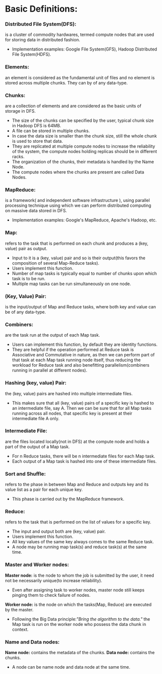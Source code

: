 # Basic Definitions:

### **Distributed File System(DFS):**  
 is a cluster of commodity hardwares, termed compute nodes that are used for storing data in distributed fashion.
 - Implementation examples: Google File System(GFS), Hadoop Distributed File System(HDFS).

### **Elements:**
an element is considered as the fundamental unit of files and no element is stored across multiple chunks. They can by of any data-type.
### **Chunks:**
 are a collection of elements and are considered as the basic units of storage in DFS.
 - The size of the chunks can be specified by the user, typical chunk size in Hadoop DFS is 64MB.
 - A file can be stored in multiple chunks.
 - In case the data size is smaller than the chunk size, still the whole chunk is used to store that data.
 - They are replicated at multiple compute nodes to increase the reliability of the system, the compute nodes holding replicas should be in different racks.
 - The organization of the chunks, their metadata is handled by the Name Node.
 - The compute nodes where the chunks are present are called Data Nodes.

### **MapReduce:**
 is a framework( and independent software infrastructure ), using parallel processing technique using which we can perform distributed computing on massive data stored in DFS.
 - Implementation examples: Google's MapReduce, Apache's Hadoop, etc.

### **Map:**
 refers to the task that is performed on each chunk and produces a (key, value) pair as output.
  - Input to it is a (key, value) pair and so is their output(this favors the composition of several Map-Reduce tasks).
  - Users implement this function.
  - Number of map tasks is typically equal to number of chunks upon which task is to be run.
  - Multiple map tasks can be run simultaneously on one node.

### **(Key, Value) Pair:**
 is the input/output of Map and Reduce tasks, where both key and value can be of any data-type.

### **Combiners:**
 are the task run at the output of each Map task.
 - Users can implement this function, by default they are identity functions.
 - They are helpful if the operation performed at Reduce task is Associative and Commutative in nature, as then we can perform part of that task at each Map task running node itself, thus reducing the workload for Reduce task and also benefitting parallelism(combiners running in parallel at different nodes).

### **Hashing (key, value) Pair:**
the (key, value) pairs are hashed into multiple intermediate files.
 - This makes sure that all (key, value) pairs of a specific key is hashed to an intermediate file, say A. Then we can be sure that for all Map tasks running across all nodes, that specific key is present at their intermediate file A only.
### **Intermediate File:**
are the files located locally(not in DFS) at the compute node and holds a part of the output of a Map task.
 - For n Reduce tasks, there will be n intermediate files for each Map task.
 - Each output of a Map task is hashed into one of these intermediate files.


### **Sort and Shuffle:**
 refers to the phase in between Map and Reduce and outputs key and its value list as a pair for each unique key.
 - This phase is carried out by the MapReduce framework.

### **Reduce:**
 refers to the task that is performed on the list of values for a specific key.
  - The input and output both are (key, value) pair.
  - Users implement this function.
  - All key values of the same key always comes to the same Reduce task.
 - A node may be running map task(s) and reduce task(s) at the same time.


### **Master and Worker nodes:**
**Master node:** is the node to whom the job is submitted by the user, it need not be necessarily unique(to increase reliability).
 - Even after assigning task to worker nodes, master node still keeps pinging them to check failure of nodes.

**Worker node:** is the node on which the tasks(Map, Reduce) are executed by the master.
 - Following the Big Data principle:_"Bring the algorithm to the data."_ the Map task is run on the worker node who possess the data chunk in context.

### **Name and Data nodes:**
**Name node:** contains the metadata of the chunks.
**Data node:** contains the chunks.
 - A node can be name node and data node at the same time.